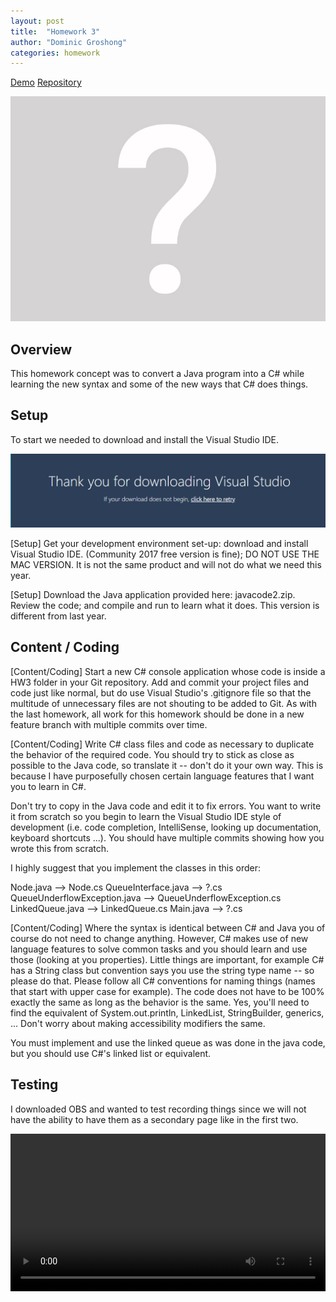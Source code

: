 ```yaml
---
layout: post
title:  "Homework 3"
author: "Dominic Groshong"
categories: homework
---
```

<a href="/homework/2018/10/11/homework-3#demo" class="btn">Demo</a>
<a href="https://github.com/xzonos/xzonos.github.io/tree/master/HW3" class="btn" target="_blank_">Repository</a>

<!-- This image gets pulled into the blog post page. Purposefully hidden on the actual blog page. -->
<div class="hide">
	<img alt="Assignment Teaser Image" src="/assets/imgs/assignTeaser.jpg">
</div>

Overview
------
This homework concept was to convert a Java program into a C# while learning the new syntax and some of the new ways that C# does things.

Setup
------

To start we needed to download and install the Visual Studio IDE.

![Downloaded](/assets/imgs/hw3/ide.png)

[Setup] Get your development environment set-up: download and install Visual Studio IDE. (Community 2017 free version is fine); DO NOT USE THE MAC VERSION. It is not the same product and will not do what we need this year.

[Setup] Download the Java application provided here: javacode2.zip. Review the code; and compile and run to learn what it does. This version is different from last year.


Content / Coding
------

[Content/Coding] Start a new C# console application whose code is inside a HW3 folder in your Git repository. Add and commit your project files and code just like normal, but do use Visual Studio's .gitignore file so that the multitude of unnecessary files are not shouting to be added to Git. As with the last homework, all work for this homework should be done in a new feature branch with multiple commits over time.

[Content/Coding] Write C# class files and code as necessary to duplicate the behavior of the required code. You should try to stick as close as possible to the Java code, so translate it -- don't do it your own way. This is because I have purposefully chosen certain language features that I want you to learn in C#.

Don't try to copy in the Java code and edit it to fix errors. You want to write it from scratch so you begin to learn the Visual Studio IDE style of development (i.e. code completion, IntelliSense, looking up documentation, keyboard shortcuts ...). You should have multiple commits showing how you wrote this from scratch.

I highly suggest that you implement the classes in this order:

Node.java ⟶ Node.cs
QueueInterface.java ⟶ ?.cs
QueueUnderflowException.java ⟶ QueueUnderflowException.cs
LinkedQueue.java ⟶ LinkedQueue.cs
Main.java ⟶ ?.cs

[Content/Coding] Where the syntax is identical between C# and Java you of course do not need to change anything. However, C# makes use of new language features to solve common tasks and you should learn and use those (looking at you properties). Little things are important, for example C# has a String class but convention says you use the string type name -- so please do that. Please follow all C# conventions for naming things (names that start with upper case for example). The code does not have to be 100% exactly the same as long as the behavior is the same. Yes, you'll need to find the equivalent of System.out.println, LinkedList, StringBuilder, generics, ... Don't worry about making accessibility modifiers the same.

You must implement and use the linked queue as was done in the java code, but you should use C#'s linked list or equivalent.

Testing
-------
<div id="demo"></div>

I downloaded OBS and wanted to test recording things since we will not have the ability to have them as a secondary page like in the first two.

<video width="100%" height="auto" controls>
  <source src="/assets/vid/hw3_demo.mp4" type="video/mp4">
Your browser does not support the video tag.
</video>
